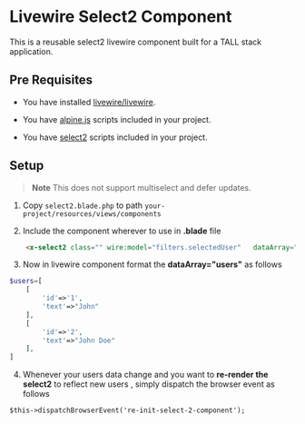 # Livewire Select2 Component
This is a reusable select2 livewire component built for a TALL stack application.
## Pre Requisites
* You have installed [livewire/livewire](https://github.com/livewire/livewire).
* You have [alpine.js](https://alpinejs.dev/) scripts included in your project.

* You have [select2](https://select2.org/) scripts included in your project.

## Setup
> **Note**
> This does not support multiselect and defer updates.

1. Copy `select2.blade.php` to path `your-project/resources/views/components`

2. Include the component wherever to use in **.blade** file

```html
    <x-select2 class="" wire:model="filters.selectedUser"   dataArray="users" id="select_user"/>
```

3. Now in livewire component format the **dataArray="users"** as follows

```php
$users=[
    [
        'id'=>'1',
        'text'=>"John"
    ],
    [
        'id'=>'2',
        'text'=>"John Doe"
    ],
]
```

4. Whenever your users data change and you want to **re-render the select2** to reflect new users , simply dispatch the browser event as follows

```phps
$this->dispatchBrowserEvent('re-init-select-2-component');
```